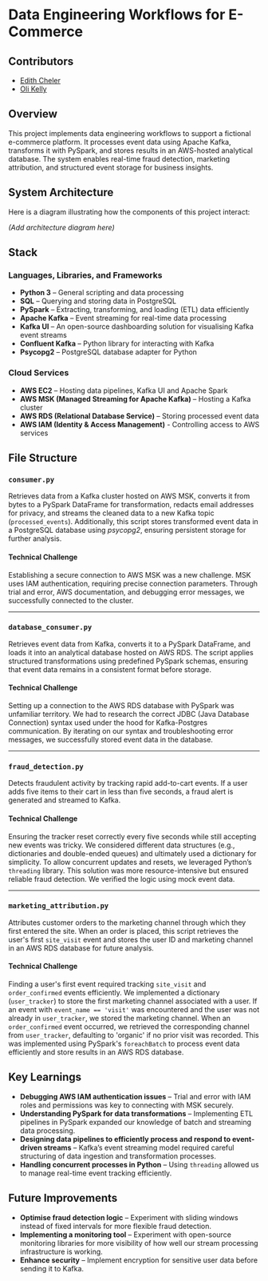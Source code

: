 # Data Engineering Workflows for E-Commerce

## Contributors

- [Edith Cheler](https://github.com/edithche)
- [Oli Kelly](https://github.com/olikelly00)

## Overview

This project implements data engineering workflows to support a fictional e-commerce platform. It processes event data using Apache Kafka, transforms it with PySpark, and stores results in an AWS-hosted analytical database. The system enables real-time fraud detection, marketing attribution, and structured event storage for business insights.

## System Architecture

Here is a diagram illustrating how the components of this project interact:

*(Add architecture diagram here)*

## Stack

### Languages, Libraries, and Frameworks

- **Python 3** – General scripting and data processing
- **SQL** – Querying and storing data in PostgreSQL
- **PySpark** – Extracting, transforming, and loading (ETL) data efficiently
- **Apache Kafka** – Event streaming for real-time data processing
- **Kafka UI** – An open-source dashboarding solution for visualising Kafka event streams
- **Confluent Kafka** – Python library for interacting with Kafka
- **Psycopg2** – PostgreSQL database adapter for Python

### Cloud Services

- **AWS EC2** – Hosting data pipelines, Kafka UI and Apache Spark
- **AWS MSK (Managed Streaming for Apache Kafka)** – Hosting a Kafka cluster
- **AWS RDS (Relational Database Service)** – Storing processed event data
- **AWS IAM (Identity & Access Management)** - Controlling access to AWS services

## File Structure

### `consumer.py`

Retrieves data from a Kafka cluster hosted on AWS MSK, converts it from bytes to a PySpark DataFrame for transformation, redacts email addresses for privacy, and streams the cleaned data to a new Kafka topic (`processed_events`).
Additionally, this script stores transformed event data in a PostgreSQL database using *psycopg2*, ensuring persistent storage for further analysis.

#### Technical Challenge

Establishing a secure connection to AWS MSK was a new challenge. MSK uses IAM authentication, requiring precise connection parameters. Through trial and error, AWS documentation, and debugging error messages, we successfully connected to the cluster.

---

### `database_consumer.py`

Retrieves event data from Kafka, converts it to a PySpark DataFrame, and loads it into an analytical database hosted on AWS RDS. The script applies structured transformations using predefined PySpark schemas, ensuring that event data remains in a consistent format before storage.

#### Technical Challenge

Setting up a connection to the AWS RDS database with PySpark was unfamiliar territory. We had to research the correct JDBC (Java Database Connection) syntax used under the hood for Kafka-Postgres communication. By iterating on our syntax and troubleshooting error messages, we successfully stored event data in the database.

---

### `fraud_detection.py`

Detects fraudulent activity by tracking rapid add-to-cart events. If a user adds five items to their cart in less than five seconds, a fraud alert is generated and streamed to Kafka.

#### Technical Challenge

Ensuring the tracker reset correctly every five seconds while still accepting new events was tricky. We considered different data structures (e.g., dictionaries and double-ended queues) and ultimately used a dictionary for simplicity. To allow concurrent updates and resets, we leveraged Python’s `threading` library. This solution was more resource-intensive but ensured reliable fraud detection. We verified the logic using mock event data.

---

### `marketing_attribution.py`

Attributes customer orders to the marketing channel through which they first entered the site. When an order is placed, this script retrieves the user's first `site_visit` event and stores the user ID and marketing channel in an AWS RDS database for future analysis.

#### Technical Challenge

Finding a user's first event required tracking `site_visit` and `order_confirmed` events efficiently. We implemented a dictionary (`user_tracker`) to store the first marketing channel associated with a user. If an event with `event_name == 'visit'` was encountered and the user was not already in `user_tracker`, we stored the marketing channel. When an `order_confirmed` event occurred, we retrieved the corresponding channel from `user_tracker`, defaulting to 'organic' if no prior visit was recorded. This was implemented using PySpark's `foreachBatch` to process event data efficiently and store results in an AWS RDS database.

## Key Learnings

- **Debugging AWS IAM authentication issues** – Trial and error with IAM roles and permissions was key to connecting with MSK securely.
- **Understanding PySpark for data transformations** – Implementing ETL pipelines in PySpark expanded our knowledge of batch and streaming data processing.
- **Designing data pipelines to efficiently process and respond to event-driven streams** – Kafka’s event streaming model required careful structuring of data ingestion and transformation processes.
- **Handling concurrent processes in Python** – Using `threading` allowed us to manage real-time event tracking efficiently.

## Future Improvements

- **Optimise fraud detection logic** – Experiment with sliding windows instead of fixed intervals for more flexible fraud detection.
- **Implementing a monitoring tool** – Experiment with open-source monitoring libraries for more visibility of how well our stream processing infrastructure is working.
- **Enhance security** – Implement encryption for sensitive user data before sending it to Kafka.
